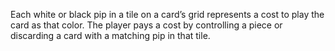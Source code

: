 Each white or black pip in a tile on a card’s grid represents a cost to play the card as that color. The player pays a cost by controlling a piece or discarding a card with a matching pip in that tile.